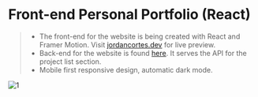 # Front-end Personal Portfolio (React)
> - The front-end for the website is being created with React and Framer Motion. Visit [jordancortes.dev](https://www.jordancortes.dev/) for live preview.
> - Back-end for the website is found [here](https://github.com/Jaycedam/personal-website-admin). It serves the API for the project list section.
> - Mobile first responsive design, automatic dark mode.

![1](https://user-images.githubusercontent.com/45575946/168676970-1acceb24-3bfc-4479-b887-1d73b3bf56fc.png)
